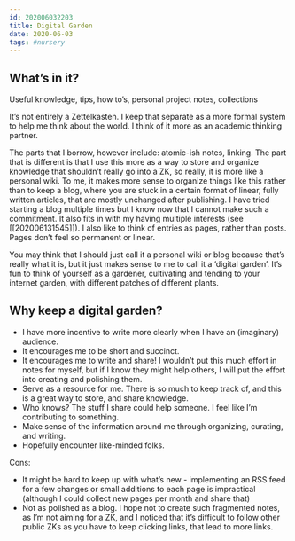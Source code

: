 ```yaml
---
id: 202006032203
title: Digital Garden
date: 2020-06-03
tags: #nursery
---
```


## What’s in it?
Useful knowledge, tips, how to’s, personal project notes, collections

It’s not entirely a Zettelkasten. I keep that separate as a more formal system to help me think about the world. I think of it more as an academic thinking partner.

The parts that I borrow, however include: atomic-ish notes, linking.
The part that is different is that I use this more as a way to store and organize knowledge that shouldn’t really go into a ZK, so really, it is more like a personal wiki.
To me, it makes more sense to organize things like this rather than to keep a blog, where you are stuck in a certain format of linear, fully written articles, that are mostly unchanged after publishing. I have tried starting a blog  multiple times but I know now that I cannot make such a commitment. It also fits in with my having multiple interests (see [[202006131545]]). I also like to think of entries as pages, rather than posts. Pages don’t feel so permanent or linear.

You may think that I should just call it a personal wiki or blog because that’s really what it is, but it just makes sense to me to call it a ‘digital garden’. It’s fun to think of yourself as a gardener, cultivating and tending to your internet garden, with different patches of different plants. 

## Why keep a digital garden?

- I have more incentive to write more clearly when I have an (imaginary) audience. 
- It encourages me to be short and succinct.
- It encourages me to write and share! I wouldn’t put this much effort in notes for myself, but if I know they might help others, I will put the effort into creating and polishing them.
- Serve as a resource for me. There is so much to keep track of, and this is a great way to store, and share knowledge.
- Who knows? The stuff I share could help someone. I feel like I’m contributing to something.
- Make sense of the information around me through organizing, curating, and writing.
- Hopefully encounter like-minded folks. 

Cons:
- It might be hard to keep up with what’s new - implementing an RSS feed for a few changes or small additions to each page is impractical (although I could collect new pages per month and share that)
- Not as polished as a blog. I hope not to create such fragmented notes, as I’m not aiming for a ZK, and I noticed that it’s difficult to follow other public ZKs as you have to keep clicking links, that lead to more links.
